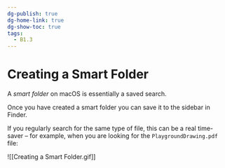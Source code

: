 ```yaml
---
dg-publish: true
dg-home-link: true
dg-show-toc: true
tags:
  - B1.3
---
```

# Creating a Smart Folder

A *smart folder* on macOS is essentially a saved search.

Once you have created a smart folder you can save it to the sidebar in Finder.

If you regularly search for the same type of file, this can be a real time-saver – for example, when you are looking for the `PlaygroundDrawing.pdf` file:

![[Creating a Smart Folder.gif]]
